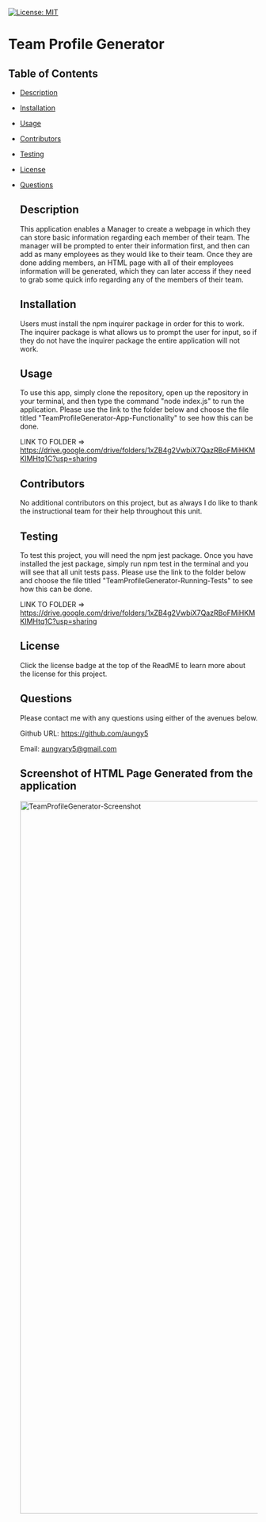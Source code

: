 [![License: MIT](https://img.shields.io/badge/License-MIT-blue.svg)](https://opensource.org/licenses/MIT)

  # Team Profile Generator
  ## Table of Contents
- [Description](#description)

- [Installation](#installation)

- [Usage](#usage)

- [Contributors](#contributors)

- [Testing](#testing)

- [License](#license)

- [Questions](#questions)

  ## Description
  This application enables a Manager to create a webpage in which they can store basic information regarding each member of their team. The manager will be prompted to enter their information first, and then can add as many employees as they would like to their team. Once they are done adding members, an HTML page with all of their employees information will be generated, which they can later access if they need to grab some quick info regarding any of the members of their team.  
  ## Installation
  Users must install the npm inquirer package in order for this to work. The inquirer package is what allows us to prompt the user for input, so if they do not have the inquirer package the entire application will not work. 
  ## Usage
  To use this app, simply clone the repository, open up the repository in your terminal, and then type the command "node index.js" to run the application. Please use the link to the folder below and choose the file titled "TeamProfileGenerator-App-Functionality" to see how this can be done. 
  
  LINK TO FOLDER => https://drive.google.com/drive/folders/1xZB4g2VwbiX7QazRBoFMiHKMKIMHtq1C?usp=sharing
  ## Contributors
  No additional contributors on this project, but as always I do like to thank the instructional team for their help throughout this unit.
  ## Testing
  To test this project, you will need the npm jest package. Once you have installed the jest package, simply run npm test in the terminal and you will see that all unit tests pass. Please use the link to the folder below and choose the file titled "TeamProfileGenerator-Running-Tests" to see how this can be done. 
  
  LINK TO FOLDER => https://drive.google.com/drive/folders/1xZB4g2VwbiX7QazRBoFMiHKMKIMHtq1C?usp=sharing
  ## License
  Click the license badge at the top of the ReadME to learn more about the license for this project. 

  ## Questions

  Please contact me with any questions using either of the avenues below. 

  Github URL: https://github.com/aungy5

  Email: aungvary5@gmail.com
  
   ## Screenshot of HTML Page Generated from the application
   <img width="1437" alt="TeamProfileGenerator-Screenshot" src="https://user-images.githubusercontent.com/81643749/129458574-a523eddc-8a4c-43eb-8be2-d2ee272fc027.png">

